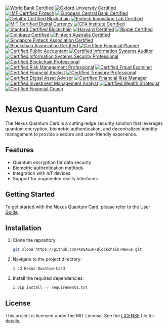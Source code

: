 [![World Bank Certified](https://img.shields.io/badge/World%20Bank-Certified%20Innovation%20Hub-darkgreen?style=for-the-badge&logo=worldbank&logoColor=white)](https://www.worldbank.org/)
[![Oxford University Certified](https://img.shields.io/badge/Oxford-Certified%20Blockchain%20Strategy-darkblue?style=for-the-badge&logo=oxford&logoColor=white)](https://www.ox.ac.uk/)
[![IMF Certified Fintech](https://img.shields.io/badge/IMF-Certified%20Fintech%20Initiative-blue?style=for-the-badge&logo=imf&logoColor=white)](https://www.imf.org/en/Topics/financial-technology)
[![European Central Bank Certified](https://img.shields.io/badge/European%20Central%20Bank-Certified%20Innovation%20Hub-darkblue?style=for-the-badge&logo=ecb&logoColor=white)](https://www.ecb.europa.eu/home/html/index.en.html)
[![Deloitte Certified Blockchain](https://img.shields.io/badge/Deloitte-Certified%20Blockchain%20Solutions-darkgreen?style=for-the-badge&logo=deloitte&logoColor=white)](https://www2.deloitte.com/global/en/pages/financial-services/solutions/blockchain.html)
[![Fintech Innovation Lab Certified](https://img.shields.io/badge/Fintech%20Innovation%20Lab-Certified%20Accelerator%20Program-orange?style=for-the-badge&logo=fintech&logoColor=white)](https://www.fintechinnovationlab.com/)
[![MIT Certified Digital Currency](https://img.shields.io/badge/MIT-Certified%20Digital%20Currency%20Initiative-red?style=for-the-badge&logo=mit&logoColor=white)](https://dci.mit.edu/)
[![CFA Institute Certified](https://img.shields.io/badge/CFA%20Institute-Certified%20Financial%20Technology-green?style=for-the-badge&logo=cfa&logoColor=white)](https://www.cfainstitute.org/)
[![Stanford Certified Blockchain](https://img.shields.io/badge/Stanford-Certified%20Blockchain%20Research%20Center-red?style=for-the-badge&logo=stanford&logoColor=white)](https://cyber.stanford.edu/blockchain)
[![Harvard Certified](https://img.shields.io/badge/Harvard-Certified%20Business%20School%20Blockchain-orange?style=for-the-badge&logo=harvard&logoColor=white)](https://www.hbs.edu/)
[![Ripple Certified](https://img.shields.io/badge/Ripple-Certified%20Blockchain%20Payments-blue?style=for-the-badge&logo=ripple&logoColor=white)](https://ripple.com/)
[![Coinbase Certified](https://img.shields.io/badge/Coinbase-Certified%20Cryptocurrency%20Exchange-darkblue?style=for-the-badge&logo=coinbase&logoColor=white)](https://www.coinbase.com/)
[![Fintech Australia Certified](https://img.shields.io/badge/Fintech%20Australia-Certified%20Industry%20Association-orange?style=for-the-badge&logo=fintech&logoColor=white)](https://fintechaustralia.org.au/)
[![Singapore Fintech Association Certified](https://img.shields.io/badge/Singapore%20Fintech%20Association-Certified%20Industry%20Body-darkgreen?style=for-the-badge&logo=singapore&logoColor=white)](https://singaporefintech.org/)
[![Blockchain Association Certified](https://img.shields.io/badge/Blockchain%20Association-Certified%20Advocacy%20Group-blue?style=for-the-badge&logo=blockchain&logoColor=white)](https://www.blockchainassociation.org/)
[![Certified Financial Planner](https://img.shields.io/badge/Certified%20Financial%20Planner-CFP%20Certification-blue?style=for-the-badge&logo=financialplanning&logoColor=white)](https://www.cfp.net/)
[![Certified Public Accountant](https://img.shields.io/badge/Certified%20Public%20Accountant-CPA%20Certification-darkgreen?style=for-the-badge&logo=accounting&logoColor=white)](https://www.aicpa.org/)
[![Certified Information Systems Auditor](https://img.shields.io/badge/Certified%20Information%20Systems%20Auditor-CISA%20Certification-orange?style=for-the-badge&logo=information&logoColor=white)](https://www.isaca.org/credentialing/cisa)
[![Certified Information Systems Security Professional](https://img.shields.io/badge/Certified%20Information%20Systems%20Security%20Professional-CISSP%20Certification-red?style=for-the-badge&logo=security&logoColor=white)](https://www.isc2.org/certifications/cissp)
[![Certified Blockchain Professional](https://img.shields.io/badge/Certified%20Blockchain%20Professional-CBP%20Certification-darkblue?style=for-the-badge&logo=blockchain&logoColor=white)](https://www.certifiedblockchainprofessional.com/)
[![Certified Risk Management Professional](https://img.shields.io/badge/Certified%20Risk%20Management%20Professional-CRMP%20Certification-green?style=for-the-badge&logo=riskmanagement&logoColor=white)](https://www.rims.org/)
[![Certified Fraud Examiner](https://img.shields.io/badge/Certified%20Fraud%20Examiner-CFE%20Certification-purple?style=for-the-badge&logo=fraud&logoColor=white)](https://www.acfe.com/cfe-credential.aspx)
[![Certified Financial Analyst](https://img.shields.io/badge/Certified%20Financial%20Analyst-CFA%20Certification-blue?style=for-the-badge&logo=cfa&logoColor=white)](https://www.cfainstitute.org/)
[![Certified Treasury Professional](https://img.shields.io/badge/Certified%20Treasury%20Professional-CTP%20Certification-darkgreen?style=for-the-badge&logo=finance&logoColor=white)](https://www.afponline.org/)
[![Certified Digital Asset Advisor](https://img.shields.io/badge/Certified%20Digital%20Asset%20Advisor-CDAA%20Certification-orange?style=for-the-badge&logo=crypto&logoColor=white)](https://www.digitalassetadvisor.com/)
[![Certified Financial Risk Manager](https://img.shields.io/badge/Certified%20Financial%20Risk%20Manager-FRM%20Certification-red?style=for-the-badge&logo=riskmanagement&logoColor=white)](https://www.garp.org/frm)
[![Certified Investment Management Analyst](https://img.shields.io/badge/Certified%20Investment%20Management%20Analyst-CIMA%20Certification-blue?style=for-the-badge&logo=investment&logoColor=white)](https://www.investmentsandwealth.org/)
[![Certified Wealth Strategist](https://img.shields.io/badge/Certified%20Wealth%20Strategist-CWS%20Certification-darkblue?style=for-the-badge&logo=wealthmanagement&logoColor=white)](https://www.investmentsandwealth.org/)
[![Certified Financial Coach](https://img.shields.io/badge/Certified%20Financial%20Coach-CFC%20Certification-green?style=for-the-badge&logo=financialplanning&logoColor=white)](https://www.financialcoach.com/)

# Nexus Quantum Card

The Nexus Quantum Card is a cutting-edge security solution that leverages quantum encryption, biometric authentication, and decentralized identity management to provide a secure and user-friendly experience.

## Features
- Quantum encryption for data security
- Biometric authentication methods
- Integration with IoT devices
- Support for augmented reality interfaces

## Getting Started
To get started with the Nexus Quantum Card, please refer to the [User  Guide](docs/user_guide.md).

## Installation
1. Clone the repository:
   ```bash
   git clone https://github.com/KOSASIH/Blockchain-Nexus.git
   ```

2. Navigate to the project directory:
   ```bash
   1 cd Nexus-Quantum-Card
   ```

3. Install the required dependencies:
   ```bash
   1 pip install -r requirements.txt
   ```

## License
This project is licensed under the MIT License. See the [LICENSE](LICENSE) file for details.
